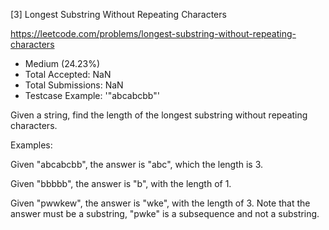 [3] Longest Substring Without Repeating Characters

https://leetcode.com/problems/longest-substring-without-repeating-characters

* Medium (24.23%)
* Total Accepted:    NaN
* Total Submissions: NaN
* Testcase Example:  '"abcabcbb"'

Given a string, find the length of the longest substring without repeating characters.

Examples:

Given "abcabcbb", the answer is "abc", which the length is 3.

Given "bbbbb", the answer is "b", with the length of 1.

Given "pwwkew", the answer is "wke", with the length of 3. Note that the answer must be a substring, "pwke" is a subsequence and not a substring.
